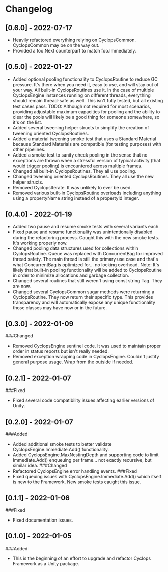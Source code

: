 # Changelog
## [0.6.0] - 2022-07-17
- Heavily refactored everything relying on CyclopsCommon. CyclopsCommon may be on the way out.
- Provided a foo.Next counterpart to match foo.Immediately.
## [0.5.0] - 2022-01-27
- Added optional pooling functionality to CyclopsRoutine to reduce GC pressure.  It's there when you need it, easy to use, and will stay out of your way.  All built-in CyclopsRoutines use it.  In the case of multiple CyclopsEngine instances running on different threads, everything should remain thread-safe as well.  This isn't fully tested, but all existing test cases pass.  TODO: Although not required for most scenarios, providing adjustable maximum capacities for pooling and the ability to clear the pools will likely be a good thing for someone somewhere, so it's on the list.
- Added several tweening helper structs to simplify the creation of tweening oriented CyclopsRoutines.
- Added a material tweening smoke test that uses a Standard Material because Standard Materials are compatible (for testing purposes) with other pipelines.
- Added a smoke test to sanity check pooling in the sense that no exceptions are thrown when a stressful version of typical activity (that would trigger pooling) is encountered across multiple frames.
- Changed all built-in CyclopsRoutines.  They all use pooling.
- Changed tweening oriented CyclopsRoutines.  They all use the new helper structs.
- Removed CyclopsIterate.  It was unlikely to ever be used.
- Removed various built-in CyclopsRoutine overloads including anything using a propertyName string instead of a propertyId integer.
## [0.4.0] - 2022-01-19
- Added two pause and resume smoke tests with several variants each.
- Fixed pause and resume functionality was unintentionally disabled during the refactoring process.  Caught this with the new smoke tests.  It's working properly now.
- Changed pooling data structures used for collections within CyclopsRoutine.  Queue was replaced with ConcurrentBag for improved thread safety.  The main thread is still the primary use case and that's what ConcurrentBag is optimized for... no locking overhead.  Note: It's likely that built-in pooling functionality will be added to CyclopsRoutine in order to minimize allocations and garbage collection.
- Changed several routines that still weren't using const string Tag.  They are now.
- Changed several CyclopsCommon sugar methods were returning a CyclopsRoutine.  They now return their specific type.  This provides transparency and will automatically expose any unique functionality those classes may have now or in the future.
## [0.3.0] - 2022-01-09
###Changed
- Removed CyclopsEngine sentinel code.  It was used to maintain proper order in status reports but isn't really needed.
- Removed exception wrapping code in CyclopsEngine.  Couldn't justify general purpose usage.  Wrap from the outside if needed.
## [0.2.1] - 2022-01-07
###Fixed
- Fixed several code compatibility issues affecting earlier versions of Unity.
## [0.2.0] - 2022-01-07
###Added
- Added additional smoke tests to better validate CyclopsEngine.Immediate.Add() functionality.
- Added CyclopsEngine.MaxNestingDepth and supporting code to limit Immediate.Add() enqueuing per frame... not exactly recursive, but similar idea.
###Changed
- Refactored CyclopsEngine error handling events.
###Fixed
- Fixed queuing issues with CyclopsEngine.Immediate.Add() which itself is new to the Framework.  New smoke tests caught this issue.
## [0.1.1] - 2022-01-06
###Fixed
- Fixed documentation issues.
## [0.1.0] - 2022-01-05
###Added
- This is the beginning of an effort to upgrade and refactor Cyclops Framework as a Unity package.
